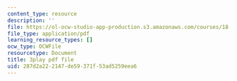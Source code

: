 ```yaml
---
content_type: resource
description: ''
file: https://ol-ocw-studio-app-production.s3.amazonaws.com/courses/18-01sc-single-variable-calculus-fall-2010/287d2a222147de59371f53ad5259eea6_Fj7pbLwbSmU.pdf
file_type: application/pdf
learning_resource_types: []
ocw_type: OCWFile
resourcetype: Document
title: 3play pdf file
uid: 287d2a22-2147-de59-371f-53ad5259eea6
---
```


